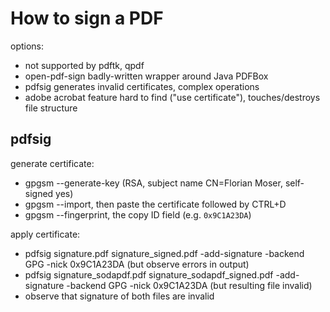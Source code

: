 # How to sign a PDF

options:
- not supported by pdftk, qpdf
- open-pdf-sign badly-written wrapper around Java PDFBox
- pdfsig generates invalid certificates, complex operations
- adobe acrobat feature hard to find ("use certificate"), touches/destroys file structure

## pdfsig

generate certificate:
- gpgsm --generate-key (RSA, subject name CN=Florian Moser, self-signed yes)
- gpgsm --import, then paste the certificate followed by CTRL+D
- gpgsm --fingerprint, the copy ID field (e.g. `0x9C1A23DA`)

apply certificate:
- pdfsig signature.pdf signature_signed.pdf -add-signature -backend GPG -nick 0x9C1A23DA (but observe errors in output)
- pdfsig signature_sodapdf.pdf signature_sodapdf_signed.pdf -add-signature -backend GPG -nick 0x9C1A23DA (but resulting file invalid)
- observe that signature of both files are invalid


